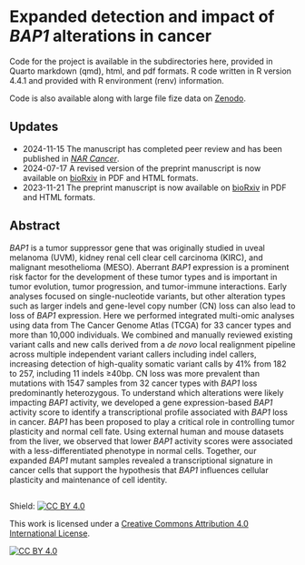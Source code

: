 # Expanded detection and impact of *BAP1* alterations in cancer
Code for the project is available in the subdirectories here, provided in Quarto markdown (qmd), html, and pdf formats. R code written in R version 4.4.1 and provided with R environment (renv) information. 

Code is also available along with large file fize data on [Zenodo](https://zenodo.org/doi/10.5281/zenodo.10175692).

## Updates
* 2024-11-15 The manuscript has completed peer review and has been published in [_NAR Cancer_](https://academic.oup.com/narcancer/article/6/4/zcae045/7901277).
* 2024-07-17 A revised version of the preprint manuscript is now available on [bioRxiv](https://www.biorxiv.org/content/10.1101/2023.11.21.568094v2) in PDF and HTML formats.
* 2023-11-21 The preprint manuscript is now available on [bioRxiv](https://www.biorxiv.org/content/10.1101/2023.11.21.568094v1) in PDF and HTML formats.

## Abstract
*BAP1* is a tumor suppressor gene that was originally studied in uveal melanoma (UVM), kidney renal cell clear cell carcinoma (KIRC), and malignant mesothelioma (MESO). Aberrant *BAP1* expression is a prominent risk factor for the development of these tumor types and is important in tumor evolution, tumor progression, and tumor-immune interactions. Early analyses focused on single-nucleotide variants, but other alteration types such as larger indels and gene-level copy number (CN) loss can also lead to loss of *BAP1* expression. Here we performed integrated multi-omic analyses using data from The Cancer Genome Atlas (TCGA) for 33 cancer types and more than 10,000 individuals. We combined and manually reviewed existing variant calls and new calls derived from a *de novo* local realignment pipeline across multiple independent variant callers including indel callers, increasing detection of high-quality somatic variant calls by 41% from 182 to 257, including 11 indels ≥40bp. CN loss was more prevalent than mutations with 1547 samples from 32 cancer types with *BAP1* loss predominantly heterozygous. To understand which alterations were likely impacting *BAP1* activity, we developed a gene expression-based *BAP1* activity score to identify a transcriptional profile associated with *BAP1* loss in cancer. *BAP1* has been proposed to play a critical role in controlling tumor plasticity and normal cell fate. Using external human and mouse datasets from the liver, we observed that lower *BAP1* activity scores were associated with a less-differentiated phenotype in normal cells. Together, our expanded *BAP1* mutant samples revealed a transcriptional signature in cancer cells that  support the hypothesis that *BAP1* influences cellular plasticity and maintenance of cell identity.

## 
Shield: [![CC BY 4.0][cc-by-shield]][cc-by]

This work is licensed under a
[Creative Commons Attribution 4.0 International License][cc-by].

[![CC BY 4.0][cc-by-image]][cc-by]

[cc-by]: http://creativecommons.org/licenses/by/4.0/
[cc-by-image]: https://i.creativecommons.org/l/by/4.0/88x31.png
[cc-by-shield]: https://img.shields.io/badge/License-CC%20BY%204.0-lightgrey.svg
